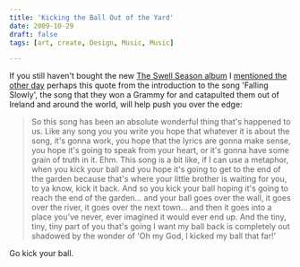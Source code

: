 ```yaml
---
title: 'Kicking the Ball Out of the Yard'
date: 2009-10-29
draft: false
tags: [art, create, Design, Music, Music]

---
```


If you still haven't bought the new [The Swell Season album](http://j.mp/2VZFLU) I [mentioned the other day](https://chrisenns.com/2009/10/28/the-swell-season/) perhaps this quote from the introduction to the song 'Falling Slowly', the song that they won a Grammy for and catapulted them out of Ireland and around the world, will help push you over the edge:

> So this song has been an absolute wonderful thing that's happened to us. Like any song you you write you hope that whatever it is about the song, it's gonna work, you hope that the lyrics are gonna make sense, you hope it's going to speak from your heart, or it's gonna have some grain of truth in it. Ehm. This song is a bit like, if I can use a metaphor, when you kick your ball and you hope it's going to get to the end of the garden because that's where your little brother is waiting for you, to ya know, kick it back. And so you kick your ball hoping it's going to reach the end of the garden... and your ball goes over the wall, it goes over the river, it goes over the next town... and then it goes into a place you've never, ever imagined it would ever end up. And the tiny, tiny, tiny part of you that's going I want my ball back is completely out shadowed by the wonder of 'Oh my God, I kicked my ball that far!'

Go kick your ball.